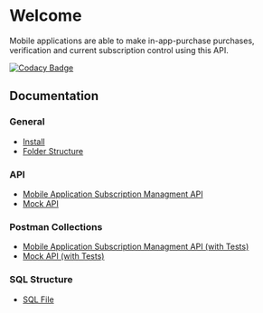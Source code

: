 Welcome
===

Mobile applications are able to make in-app-purchase purchases, verification and current subscription control using this API.

[![Codacy Badge](https://api.codacy.com/project/badge/Grade/6f0afcfa224d41a09047f7857af08e7e)](https://app.codacy.com/gh/resultakak/php-challenge?utm_source=github.com&utm_medium=referral&utm_content=resultakak/php-challenge&utm_campaign=Badge_Grade_Settings)

## Documentation

### General

* [Install](install)
* [Folder Structure](folder)

### API

* [Mobile Application Subscription Managment API](api)
* [Mock API](mock)

### Postman Collections

* [Mobile Application Subscription Managment API (with Tests)](Rest_API.postman_collection.json)
* [Mock API (with Tests)](Mock_API.postman_collection.json)

### SQL Structure

* [SQL File](https://github.com/resultakak/php-challenge/blob/develop/sql/db.sql)
